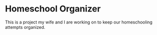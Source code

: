 # Homeschool Organizer

This is a project my wife and I are working on to keep our homeschooling
attempts organized.
